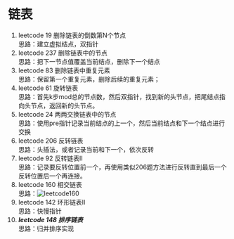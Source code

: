 # 链表
1. leetcode 19  删除链表的倒数第N个节点</br>
思路：建立虚拟结点，双指针
2. leetcode 237 删除链表中的节点</br>
思路：把下一节点值覆盖当前结点，删除下一个结点
3. leetcode 83 删除链表中重复元素</br>
思路：保留第一个重复元素，删除后续的重复元素；
4. leetcode 61 旋转链表</br>
思路：首先k步mod总的节点数，然后双指针，找到新的头节点，把尾结点指向头节点，返回新的头节点。
5. leetcode 24 两两交换链表中的节点</br>
思路：使用pre指针记录当前结点的上一个，然后当前结点和下一个结点进行交换
6. leetcode 206 反转链表</br>
思路：头插法，或者记录当前和下一个，依次反转
7. leetcode 92 反转链表II</br>
思路：记录要反转位置前一个，再使用类似206题方法进行反转直到最后一个反转位置后一个再连接。
8. leetcode 160 相交链表</br>
思路：![leetcode160](https://user-images.githubusercontent.com/37798962/92444688-d6192b80-f1e5-11ea-9972-462135da05cd.jpg)
9. leetcode 142 环形链表II</br>
思路：快慢指针
10. ***leetcode 148 排序链表***</br>
思路：归并排序实现